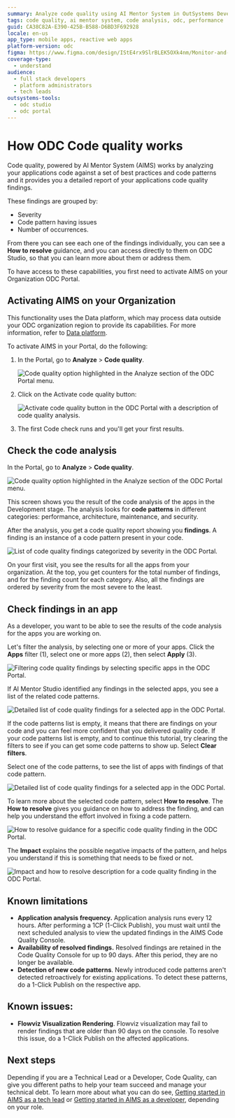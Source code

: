 ```yaml
---
summary: Analyze code quality using AI Mentor System in OutSystems Developer Cloud (ODC) for performance, architecture, maintenance, and security insights.
tags: code quality, ai mentor system, code analysis, odc, performance
guid: CA38C82A-E390-425B-B588-D6BD3F692928
locale: en-us
app_type: mobile apps, reactive web apps
platform-version: odc
figma: https://www.figma.com/design/IStE4rx9SlrBLEK5OXk4nm/Monitor-and-troubleshoot-apps?node-id=3621-877
coverage-type:
  - understand
audience:
  - full stack developers
  - platform administrators
  - tech leads
outsystems-tools:
  - odc studio
  - odc portal
---
```

# How ODC Code quality works

Code quality, powered by AI Mentor System (AIMS) works by analyzing your applications code against a set of best practices and code patterns and it provides you a detailed report of your applications code quality findings.

These findings are grouped by:

* Severity
* Code pattern having issues
* Number of occurrences.

From there you can see each one of the findings individually, you can see a **How to resolve** guidance, and you can access directly to them on ODC Studio, so that you can learn more about them or address them.

To have access to these capabilities, you first need to activate AIMS on your Organization ODC Portal.

## Activating AIMS on your Organization

<div class="info" markdown="1">

This functionality uses the Data platform, which may process data outside your ODC organization region to provide its capabilities. For more information, refer to [Data platform](../../manage-platform-app-lifecycle/platform-architecture/intro.md#data-platform).

</div>

To activate AIMS in your Portal, do the following:

1. In the Portal, go to **Analyze** > **Code quality**.

    ![Code quality option highlighted in the Analyze section of the ODC Portal menu.](images/code-quality-pl.png "Code Quality Menu")

1. Click on the Activate code quality button:
    
    ![Activate code quality button in the ODC Portal with a description of code quality analysis.](images/aims-activation-pl.png "Activate Code Quality")

1. The first Code check runs and you'll get your first results.

## Check the code analysis

In the Portal, go to **Analyze** > **Code quality**.

![Code quality option highlighted in the Analyze section of the ODC Portal menu.](images/code-quality-pl.png "Code Quality Menu")

This screen shows you the result of the code analysis of the apps in the Development stage.
The analysis looks for **code patterns** in different categories: performance, architecture, maintenance, and security.

After the analysis, you get a code quality report showing you **findings**. A finding is an instance of a code pattern present in your code.

![List of code quality findings categorized by severity in the ODC Portal.](images/findings-list-pl.png "Code Quality Findings")

On your first visit, you see the results for all the apps from your organization.
At the top, you get counters for the total number of findings, and for the finding count for each category. Also, all the findings are ordered by severity from the most severe to the least.

## Check findings in an app

As a developer, you want to be able to see the results of the code analysis for the apps you are working on.

Let's filter the analysis, by selecting one or more of your apps. Click the **Apps** filter (1), select one or more apps (2), then select **Apply** (3).

![Filtering code quality findings by selecting specific apps in the ODC Portal.](images/check-findings-app-pl.png "Filter Code Quality Findings")

If AI Mentor Studio identified any findings in the selected apps, you see a list of the related code patterns.

![Detailed list of code quality findings for a selected app in the ODC Portal.](images/findings-list-detail-pl.png "Detailed Findings List")

<div class="info" markdown="1">

If the code patterns list is empty, it means that there are findings on your code and you can feel more confident that you delivered quality code. If your code patterns list is empty, and to continue this tutorial, try clearing the filters to see if you can get some code patterns to show up. Select **Clear filters**.

</div>

Select one of the code patterns, to see the list of apps with findings of that code pattern.

![Detailed list of code quality findings for a selected app in the ODC Portal.](images/findings-list-detail-pl.png "Detailed Findings List")

To learn more about the selected code pattern, select **How to resolve**. The **How to resolve** gives you guidance on how to address the finding, and can help you understand the effort involved in fixing a code pattern.

![How to resolve guidance for a specific code quality finding in the ODC Portal.](images/how-to-solve-pl.png "How to Resolve Guidance")

The **Impact** explains the possible negative impacts of the pattern, and helps you understand if this is something that needs to be fixed or not.

![Impact and how to resolve description for a code quality finding in the ODC Portal.](images/impact-description-pl.png "Impact Description")

## Known limitations

* **Application analysis frequency.** Application analysis runs every 12 hours. After performing a 1CP (1-Click Publish), you must wait until the next scheduled analysis to view the updated findings in the AIMS Code Quality Console.
* **Availability of resolved findings.** Resolved findings are retained in the Code Quality Console for up to 90 days. After this period, they are no longer be available.
* **Detection of new code patterns**. Newly introduced code patterns aren't detected retroactively for existing applications. To detect these patterns, do a 1-Click Publish on the respective app.

## Known issues:

* **Flowviz Visualization Rendering**. Flowviz visualization may fail to render findings that are older than 90 days on the console. To resolve this issue, do a 1-Click Publish on the affected applications.

## Next steps

Depending if you are a Technical Lead or a Developer, Code Quality, can give you different paths to help your team succeed and manage your technical debt. To learn more about what you can do see, [Getting started in AIMS as a tech lead](getting-started-aims-tl.md) or [Getting started in AIMS as a developer](getting-started-aims-dev.md), depending on your role.
